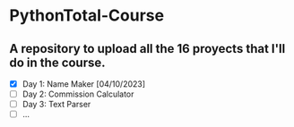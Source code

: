 # PythonTotal-Course
A repository to upload all the 16 proyects that I'll do in the course.
---
- [x] Day 1: Name Maker [04/10/2023]
- [ ] Day 2: Commission Calculator
- [ ] Day 3: Text Parser
- [ ] ...
